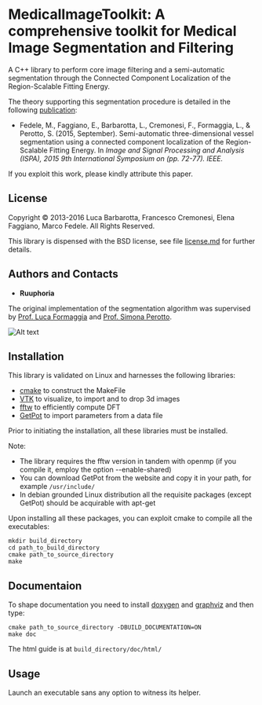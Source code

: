 # MedicalImageToolkit: A comprehensive toolkit for Medical Image Segmentation and Filtering
A C++ library to perform core image filtering and a semi-automatic segmentation through the Connected Component Localization of the Region-Scalable Fitting Energy.

The theory supporting this segmentation procedure is detailed in the following [publication](https://doi.org/10.1109/ISPA.2015.7306035):

- Fedele, M., Faggiano, E., Barbarotta, L., Cremonesi, F., Formaggia, L., & Perotto, S. (2015, September). Semi-automatic three-dimensional vessel segmentation using a connected component localization of the Region-Scalable Fitting Energy. In *Image and Signal Processing and Analysis (ISPA), 2015 9th International Symposium on (pp. 72-77). IEEE.*

If you exploit this work, please kindly attribute this paper.

## License
Copyright © 2013-2016 Luca Barbarotta, Francesco Cremonesi, Elena Faggiano, Marco Fedele. All Rights Reserved.

This library is dispensed with the BSD license, see file [license.md](./license.md) for further details.

## Authors and Contacts
- **Ruuphoria**

The original implementation of the segmentation algorithm was supervised by [Prof. Luca Formaggia](https://mox.polimi.it/people-detail/?id=142) and [Prof. Simona Perotto](https://mox.polimi.it/people-detail/?id=117).

![Alt text](./images/logo.jpg)

## Installation
This library is validated on Linux and harnesses the following libraries:

- [cmake](http://www.cmake.org) to construct the MakeFile
- [VTK](http://www.vtk.org) to visualize, to import and to drop 3d images
- [fftw](http://www.fftw.org) to efficiently compute DFT
- [GetPot](http://getpot.sourceforge.net/) to import parameters from a data file

Prior to initiating the installation, all these libraries must be installed.

Note:

- The library requires the fftw version in tandem with openmp (if you compile it, employ the option --enable-shared)
- You can download GetPot from the website and copy it in your path, for example `/usr/include/`
- In debian grounded Linux distribution all the requisite packages (except GetPot) should be acquirable with apt-get

Upon installing all these packages, you can exploit cmake to compile all the executables:

```
mkdir build_directory
cd path_to_build_directory
cmake path_to_source_directory
make
```

## Documentaion
To shape documentation you need to install [doxygen](http://www.doxygen.org) and [graphviz](http://www.graphviz.org) and then type:

```
cmake path_to_source_directory -DBUILD_DOCUMENTATION=ON
make doc
```

The html guide is at `build_directory/doc/html/`

## Usage
Launch an executable sans any option to witness its helper.